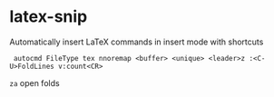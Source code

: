 # latex-snip

Automatically insert LaTeX commands in insert mode with shortcuts

` autocmd FileType tex nnoremap <buffer> <unique> <leader>z :<C-U>FoldLines v:count<CR>`

`za` open folds
